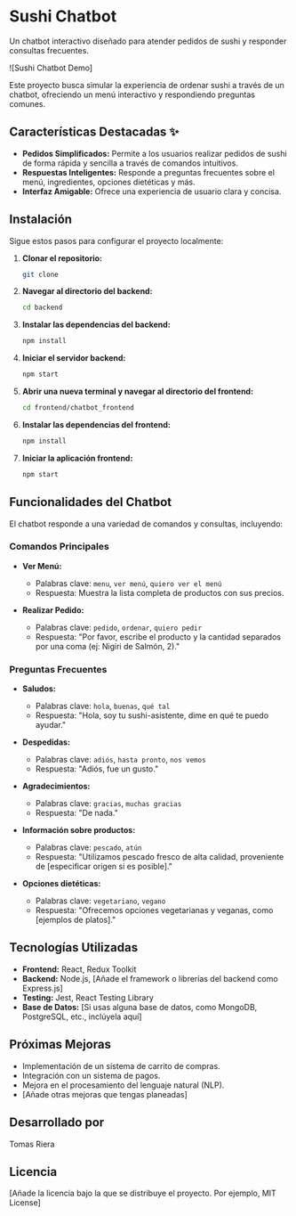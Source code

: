 # Sushi Chatbot 

Un chatbot interactivo diseñado para atender pedidos de sushi y responder consultas frecuentes.

![Sushi Chatbot Demo]

Este proyecto busca simular la experiencia de ordenar sushi a través de un chatbot, ofreciendo un menú interactivo y respondiendo preguntas comunes.

## Características Destacadas ✨

*   **Pedidos Simplificados:** Permite a los usuarios realizar pedidos de sushi de forma rápida y sencilla a través de comandos intuitivos.
*   **Respuestas Inteligentes:** Responde a preguntas frecuentes sobre el menú, ingredientes, opciones dietéticas y más.
*   **Interfaz Amigable:** Ofrece una experiencia de usuario clara y concisa.

## Instalación 

Sigue estos pasos para configurar el proyecto localmente:

1.  **Clonar el repositorio:**

    ```bash
    git clone
    ```

2.  **Navegar al directorio del backend:**

    ```bash
    cd backend
    ```

3.  **Instalar las dependencias del backend:**

    ```bash
    npm install
    ```

4.  **Iniciar el servidor backend:**

    ```bash
    npm start
    ```

5.  **Abrir una nueva terminal y navegar al directorio del frontend:**

    ```bash
    cd frontend/chatbot_frontend
    ```

6.  **Instalar las dependencias del frontend:**

    ```bash
    npm install
    ```

7.  **Iniciar la aplicación frontend:**

    ```bash
    npm start
    ```

## Funcionalidades del Chatbot 

El chatbot responde a una variedad de comandos y consultas, incluyendo:

### Comandos Principales

*   **Ver Menú:**
    *   Palabras clave: `menu`, `ver menú`, `quiero ver el menú`
    *   Respuesta: Muestra la lista completa de productos con sus precios.

*   **Realizar Pedido:**
    *   Palabras clave: `pedido`, `ordenar`, `quiero pedir`
    *   Respuesta: "Por favor, escribe el producto y la cantidad separados por una coma (ej: Nigiri de Salmón, 2)."

### Preguntas Frecuentes

*   **Saludos:**
    *   Palabras clave: `hola`, `buenas`, `qué tal`
    *   Respuesta: "Hola, soy tu sushi-asistente, dime en qué te puedo ayudar."

*   **Despedidas:**
    *   Palabras clave: `adiós`, `hasta pronto`, `nos vemos`
    *   Respuesta: "Adiós, fue un gusto."

*   **Agradecimientos:**
    *   Palabras clave: `gracias`, `muchas gracias`
    *   Respuesta: "De nada."

*   **Información sobre productos:**
    *   Palabras clave: `pescado`, `atún`
    *   Respuesta: "Utilizamos pescado fresco de alta calidad, proveniente de [especificar origen si es posible]."

*   **Opciones dietéticas:**
    *   Palabras clave: `vegetariano`, `vegano`
    *   Respuesta: "Ofrecemos opciones vegetarianas y veganas, como [ejemplos de platos]."

## Tecnologías Utilizadas 

*   **Frontend:** React, Redux Toolkit
*   **Backend:** Node.js, [Añade el framework o librerías del backend como Express.js]
*   **Testing:** Jest, React Testing Library
*   **Base de Datos:** [Si usas alguna base de datos, como MongoDB, PostgreSQL, etc., inclúyela aquí]

## Próximas Mejoras 

*   Implementación de un sistema de carrito de compras.
*   Integración con un sistema de pagos.
*   Mejora en el procesamiento del lenguaje natural (NLP).
*   [Añade otras mejoras que tengas planeadas]

## Desarrollado por ‍

Tomas Riera

## Licencia 

[Añade la licencia bajo la que se distribuye el proyecto. Por ejemplo, MIT License]